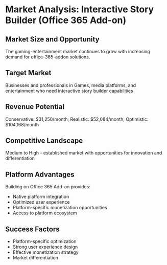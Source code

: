 # Market Analysis: Interactive Story Builder (Office 365 Add-on)

## Market Size and Opportunity
The gaming-entertainment market continues to grow with increasing demand for office-365-addon solutions.

## Target Market
Businesses and professionals in Games, media platforms, and entertainment who need interactive story builder capabilities

## Revenue Potential
Conservative: $31,250/month; Realistic: $52,084/month; Optimistic: $104,168/month

## Competitive Landscape
Medium to High - established market with opportunities for innovation and differentiation

## Platform Advantages
Building on Office 365 Add-on provides:
- Native platform integration
- Optimized user experience
- Platform-specific monetization opportunities
- Access to platform ecosystem

## Success Factors
- Platform-specific optimization
- Strong user experience design
- Effective monetization strategy
- Market differentiation
